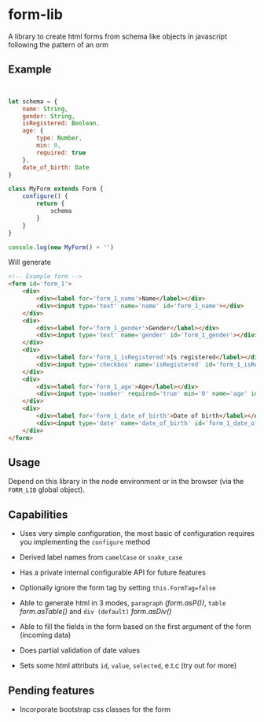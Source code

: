 # form-lib

A library to create html forms from schema like objects in javascript following the pattern of an orm

## Example

```js


let schema = {
    name: String,
    gender: String,
    isRegistered: Boolean,
    age: {
        type: Number,
        min: 0,
        required: true
    },
    date_of_birth: Date
}

class MyForm extends Form {
    configure() {
        return {
            schema
        }
    }
}

console.log(new MyForm() + '')

```

Will generate

```html
<!-- Example form -->
<form id='form_1'>
    <div>
        <div><label for='form_1_name'>Name</label></div>
        <div><input type='text' name='name' id='form_1_name'></div>
    </div>
    <div>
        <div><label for='form_1_gender'>Gender</label></div>
        <div><input type='text' name='gender' id='form_1_gender'></div>
    </div>
    <div>
        <div><label for='form_1_isRegistered'>Is registered</label></div>
        <div><input type='checkbox' name='isRegistered' id='form_1_isRegistered'></div>
    </div>
    <div>
        <div><label for='form_1_age'>Age</label></div>
        <div><input type='number' required='true' min='0' name='age' id='form_1_age'></div>
    </div>
    <div>
        <div><label for='form_1_date_of_birth'>Date of birth</label></div>
        <div><input type='date' name='date_of_birth' id='form_1_date_of_birth'></div>
    </div>
</form>
```

## Usage

Depend on this library in the node environment or in the browser (via the `FORM_LIB` global object).

## Capabilities

- Uses very simple configuration, the most basic of configuration requires you implementing the `configure` method

- Derived label names from `camelCase` or `snake_case`

- Has a private internal configurable API for future features

- Optionally ignore the form tag by setting `this.FormTag=false`

- Able to generate html in 3 modes, `paragraph` *(form.asP())*, `table` *form.asTable()* and `div (default)` *form.asDiv()*

- Able to fill the fields in the form based on the first argument of the form (incoming data)

- Does partial validation of date values

- Sets some html attributs `id`, `value`, `selected`, e.t.c (try out for more)

## Pending features

- Incorporate bootstrap css classes for the form
